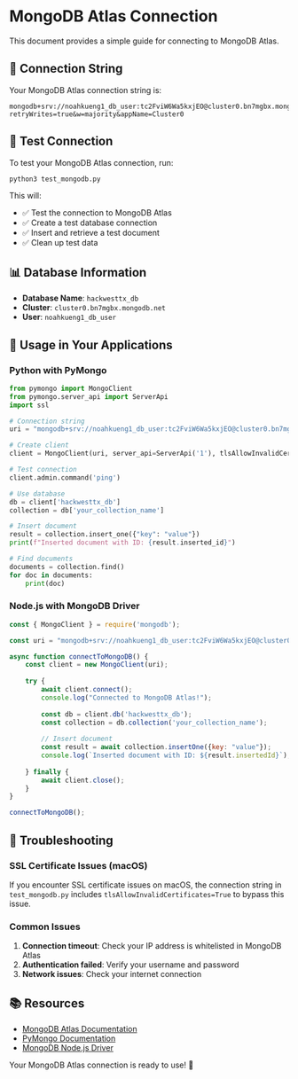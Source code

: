 # MongoDB Atlas Connection

This document provides a simple guide for connecting to MongoDB Atlas.

## 🔗 Connection String

Your MongoDB Atlas connection string is:

```
mongodb+srv://noahkueng1_db_user:tc2FviW6Wa5kxjEO@cluster0.bn7mgbx.mongodb.net/?retryWrites=true&w=majority&appName=Cluster0
```

## 🧪 Test Connection

To test your MongoDB Atlas connection, run:

```bash
python3 test_mongodb.py
```

This will:
- ✅ Test the connection to MongoDB Atlas
- ✅ Create a test database connection
- ✅ Insert and retrieve a test document
- ✅ Clean up test data

## 📊 Database Information

- **Database Name**: `hackwesttx_db`
- **Cluster**: `cluster0.bn7mgbx.mongodb.net`
- **User**: `noahkueng1_db_user`

## 🔧 Usage in Your Applications

### Python with PyMongo

```python
from pymongo import MongoClient
from pymongo.server_api import ServerApi
import ssl

# Connection string
uri = "mongodb+srv://noahkueng1_db_user:tc2FviW6Wa5kxjEO@cluster0.bn7mgbx.mongodb.net/?retryWrites=true&w=majority&appName=Cluster0"

# Create client
client = MongoClient(uri, server_api=ServerApi('1'), tlsAllowInvalidCertificates=True)

# Test connection
client.admin.command('ping')

# Use database
db = client['hackwesttx_db']
collection = db['your_collection_name']

# Insert document
result = collection.insert_one({"key": "value"})
print(f"Inserted document with ID: {result.inserted_id}")

# Find documents
documents = collection.find()
for doc in documents:
    print(doc)
```

### Node.js with MongoDB Driver

```javascript
const { MongoClient } = require('mongodb');

const uri = "mongodb+srv://noahkueng1_db_user:tc2FviW6Wa5kxjEO@cluster0.bn7mgbx.mongodb.net/?retryWrites=true&w=majority&appName=Cluster0";

async function connectToMongoDB() {
    const client = new MongoClient(uri);
    
    try {
        await client.connect();
        console.log("Connected to MongoDB Atlas!");
        
        const db = client.db('hackwesttx_db');
        const collection = db.collection('your_collection_name');
        
        // Insert document
        const result = await collection.insertOne({key: "value"});
        console.log(`Inserted document with ID: ${result.insertedId}`);
        
    } finally {
        await client.close();
    }
}

connectToMongoDB();
```

## 🚨 Troubleshooting

### SSL Certificate Issues (macOS)

If you encounter SSL certificate issues on macOS, the connection string in `test_mongodb.py` includes `tlsAllowInvalidCertificates=True` to bypass this issue.

### Common Issues

1. **Connection timeout**: Check your IP address is whitelisted in MongoDB Atlas
2. **Authentication failed**: Verify your username and password
3. **Network issues**: Check your internet connection

## 📚 Resources

- [MongoDB Atlas Documentation](https://docs.atlas.mongodb.com/)
- [PyMongo Documentation](https://pymongo.readthedocs.io/)
- [MongoDB Node.js Driver](https://docs.mongodb.com/drivers/node/)

Your MongoDB Atlas connection is ready to use! 🎉
